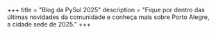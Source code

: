 +++
title = "Blog da PySul 2025"
description = "Fique por dentro das últimas novidades da comunidade e conheça mais sobre Porto Alegre,<br> a cidade sede de 2025."
+++
